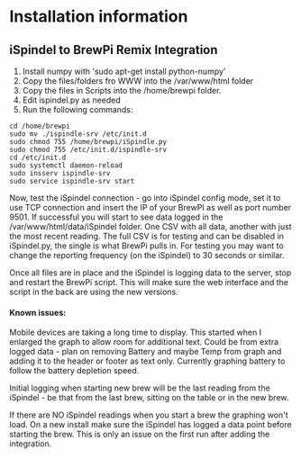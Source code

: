 #   Installation information
## iSpindel to BrewPi Remix Integration

1. Install numpy with 'sudo apt-get install python-numpy'
2. Copy the files/folders fro WWW into the /var/www/html folder
3. Copy the files in Scripts into the /home/brewpi folder.
4. Edit ispindel.py as needed
5. Run the following commands:

```
cd /home/brewpi
sudo mv ./ispindle-srv /etc/init.d
sudo chmod 755 /home/brewpi/iSpindle.py
sudo chmod 755 /etc/init.d/ispindle-srv
cd /etc/init.d
sudo systemctl daemon-reload
sudo insserv ispindle-srv
sudo service ispindle-srv start
```
Now, test the iSpindel connection - go into iSpindel config mode, set it to use TCP connection and insert the IP of your BrewPI as well as port number 9501. If successful you will start to see data logged in the /var/www/html/data/iSpindel folder. One CSV with all data, another with just the most recent reading.  The full CSV is for testing and can be disabled in iSpindel.py, the single is what BrewPi pulls in.  For testing you may want to change the reporting frequency (on the iSpindel) to 30 seconds or similar.

Once all files are in place and the iSpindel is logging data to the server, stop and restart the BrewPi script.  This will make sure the web interface and the script in the back are using the new versions. 

#### Known issues:

Mobile devices are taking a long time to display. This started when I enlarged the graph to allow room for additional text.  Could be from extra logged data - plan on removing Battery and maybe Temp from graph and adding it to the header or footer as text only. Currently graphing battery to follow the battery depletion speed.

Initial logging when starting new brew will be the last reading from the iSpindel - be that from the last brew, sitting on the table or in the new brew. 

If there are NO iSpindel readings when you start a brew the graphing won't load. On a new install make sure the iSpindel has logged a data point before starting the brew.  This is only an issue on the first run after adding the integration.

<!--stackedit_data:
eyJoaXN0b3J5IjpbODE4NTEyNjMxLC0xMjY3MDQ2NDg4XX0=
-->